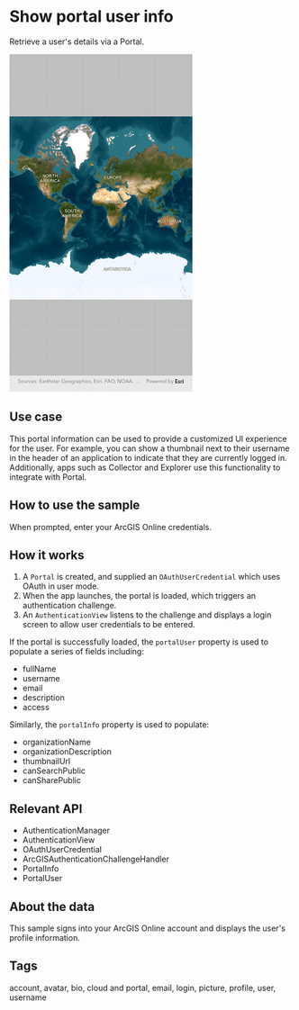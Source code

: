 # Show portal user info

Retrieve a user's details via a Portal.

![Image of show portal user info](show_portal_user_info.png)

## Use case

This portal information can be used to provide a customized UI experience for the user. For example, you can show a thumbnail next to their username in the header of an application to indicate that they are currently logged in. Additionally, apps such as Collector and Explorer use this functionality to integrate with Portal.

## How to use the sample

When prompted, enter your ArcGIS Online credentials.

## How it works

1. A `Portal` is created, and supplied an `OAuthUserCredential` which uses OAuth in user mode.
2. When the app launches, the portal is loaded, which triggers an authentication challenge.
3. An `AuthenticationView` listens to the challenge and displays a login screen to allow user credentials to be entered.

If the portal is successfully loaded, the `portalUser` property is used to populate a series of fields including:

* fullName
* username
* email
* description
* access

Similarly, the `portalInfo` property is used to populate:

* organizationName
* organizationDescription
* thumbnailUrl
* canSearchPublic
* canSharePublic

## Relevant API

* AuthenticationManager
* AuthenticationView
* OAuthUserCredential
* ArcGISAuthenticationChallengeHandler
* PortalInfo
* PortalUser

## About the data

This sample signs into your ArcGIS Online account and displays the user's profile information.

## Tags

account, avatar, bio, cloud and portal, email, login, picture, profile, user, username
